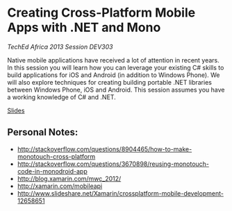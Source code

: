 Creating Cross-Platform Mobile Apps with .NET and Mono
======================
_TechEd Africa 2013 Session DEV303_

Native mobile applications have received a lot of attention in recent years. In this session you will learn how you can leverage your existing C# skills to build applications for iOS and Android (in addition to Windows Phone). We will also explore techniques for creating building portable .NET libraries between Windows Phone, iOS and Android. This session assumes you have a working knowledge of C# and .NET.

[Slides](https://www.dropbox.com/s/alc84njhgx3nomc/TechEd%202013%20-%20Mobile.pptx)

Personal Notes:
---------------------

 - http://stackoverflow.com/questions/8904465/how-to-make-monotouch-cross-platform
 - http://stackoverflow.com/questions/3670898/reusing-monotouch-code-in-monodroid-app
 - http://blog.xamarin.com/mwc_2012/
 - http://xamarin.com/mobileapi
 - http://www.slideshare.net/Xamarin/crossplatform-mobile-development-12658651
